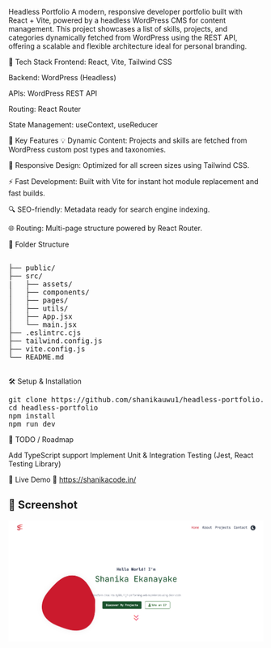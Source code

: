 Headless Portfolio
A modern, responsive developer portfolio built with React + Vite, powered by a headless WordPress CMS for content management. This project showcases a list of skills, projects, and categories dynamically fetched from WordPress using the REST API, offering a scalable and flexible architecture ideal for personal branding.

🚀 Tech Stack
Frontend: React, Vite, Tailwind CSS

Backend: WordPress (Headless)

APIs: WordPress REST API

Routing: React Router

State Management: useContext, useReducer

🧩 Key Features
💡 Dynamic Content: Projects and skills are fetched from WordPress custom post types and taxonomies.

🎨 Responsive Design: Optimized for all screen sizes using Tailwind CSS.

⚡ Fast Development: Built with Vite for instant hot module replacement and fast builds.

🔍 SEO-friendly: Metadata ready for search engine indexing.

🌐 Routing: Multi-page structure powered by React Router.


📂 Folder Structure
<pre lang="markdown"> 
├── public/
├── src/
|   ├── assets/
│   ├── components/
│   ├── pages/
│   ├── utils/
│   ├── App.jsx
│   └── main.jsx
├── .eslintrc.cjs
├── tailwind.config.js
├── vite.config.js
└── README.md
  </pre> 

🛠️ Setup & Installation
<pre>
git clone https://github.com/shanikauwu1/headless-portfolio.git
cd headless-portfolio
npm install
npm run dev
</pre>
🧪 TODO / Roadmap

 Add TypeScript support
 Implement Unit & Integration Testing (Jest, React Testing Library)

 📸 Live Demo
🔗 https://shanikacode.in/

## 📸 Screenshot

![App Screenshot](./src/assets/homepage-headlesscms.png)

 
